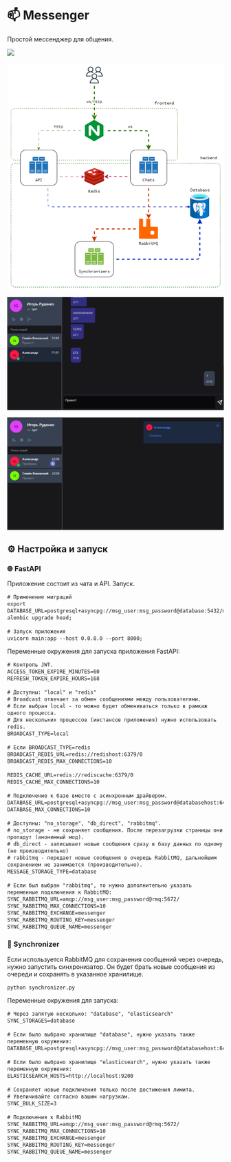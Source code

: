 # 📫 Messenger

Простой мессенджер для общения.

[![](https://skillicons.dev/icons?i=vite,vue,tailwind,python,fastapi,redis,rabbitmq)](https://skillicons.dev)

![diag.svg](docs/img/diag.png)

![img.png](docs/img/img.png)

![img_1.png](docs/img/img_1.png)


## ⚙️ Настройка и запуск

### 🌐 FastAPI

Приложение состоит из чата и API. Запуск.

```shell
# Применение миграций
export DATABASE_URL=postgresql+asyncpg://msg_user:msg_password@database:5432/msg_db
alembic upgrade head;

# Запуск приложения
uvicorn main:app --host 0.0.0.0 --port 8000;
```

Переменные окружения для запуска приложения FastAPI:

```dotenv
# Контроль JWT.
ACCESS_TOKEN_EXPIRE_MINUTES=60
REFRESH_TOKEN_EXPIRE_HOURS=168

# Доступны: "local" и "redis"
# Broadcast отвечает за обмен сообщениями между пользователями.
# Если выбран local - то можно будет обмениваться только в рамкаж одного процесса.
# Для нескольких процессов (инстансов приложения) нужно использовать redis. 
BROADCAST_TYPE=local

# Если BROADCAST_TYPE=redis
BROADCAST_REDIS_URL=redis://redishost:6379/0
BROADCAST_REDIS_MAX_CONNECTIONS=10

REDIS_CACHE_URL=redis://rediscache:6379/0
REDIS_CACHE_MAX_CONNECTIONS=10

# Подключение к базе вместе с асинхронным драйвером.
DATABASE_URL=postgresql+asyncpg://msg_user:msg_password@databasehost:6432/msg_db
DATABASE_MAX_CONNECTIONS=10

# Доступны: "no_storage", "db_direct", "rabbitmq".
# no_storage - не сохраняет сообщения. После перезагрузки страницы они пропадут (анонимный мод).
# db_direct - записывает новые сообщения сразу в базу данных по одному (не производительно)
# rabbitmq - передает новые сообщения в очередь RabbitMQ, дальнейшим сохранением не занимается (производительно).
MESSAGE_STORAGE_TYPE=database

# Если был выбран "rabbitmq", то нужно дополнительно указать переменные подключения к RabbitMQ:
SYNC_RABBITMQ_URL=amqp://msg_user:msg_password@rmq:5672/
SYNC_RABBITMQ_MAX_CONNECTIONS=10
SYNC_RABBITMQ_EXCHANGE=messenger
SYNC_RABBITMQ_ROUTING_KEY=messenger
SYNC_RABBITMQ_QUEUE_NAME=messenger
```

### 🔄 Synchronizer

Если используется RabbitMQ для сохранения сообщений через очередь, нужно запустить синхронизатор.
Он будет брать новые сообщения из очереди и сохранять в указанное хранилище.

```shell
python synchronizer.py
```


Переменные окружения для запуска:

```dotenv
# Через запятую несколько: "database", "elasticsearch"
SYNC_STORAGES=database

# Если было выбрано хранилище "database", нужно указать также переменную окружения:
DATABASE_URL=postgresql+asyncpg://msg_user:msg_password@databasehost:6432/msg_db

# Если было выбрано хранилище "elasticsearch", нужно указать также переменную окружения:
ELASTICSEARCH_HOSTS=http://localhost:9200

# Сохраняет новые подключения только после достижения лимита.
# Увеличивайте согласно вашим нагрузкам.
SYNC_BULK_SIZE=3

# Подключения к RabbitMQ
SYNC_RABBITMQ_URL=amqp://msg_user:msg_password@rmq:5672/
SYNC_RABBITMQ_MAX_CONNECTIONS=10
SYNC_RABBITMQ_EXCHANGE=messenger
SYNC_RABBITMQ_ROUTING_KEY=messenger
SYNC_RABBITMQ_QUEUE_NAME=messenger
```